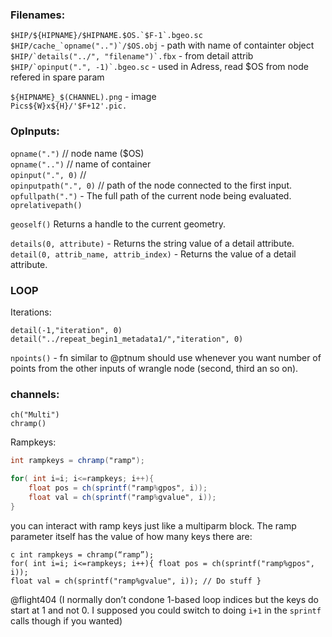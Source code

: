 ### Filenames:

```$HIP/${HIPNAME}/$HIPNAME.$OS.`$F-1`.bgeo.sc```   
```$HIP/cache_`opname("..")`/$OS.obj``` - path with name of containter object  
```$HIP/`details("../", "filename")`.fbx``` - from detail attrib  
```$HIP/`opinput(".", -1)`.bgeo.sc``` - used in Adress, read $OS from node refered in spare param   

```${HIPNAME}_$(CHANNEL).png``` - image     
```Pics${W}x${H}/'$F+12'.pic.  ```    

### OpInputs: 
`opname(".")` // node name ($OS)   
`opname("..")` // name of container   
`opinput(".", 0)` //  
`opinputpath(".", 0)`  // path of the node connected to the first input.          
`opfullpath(".")` - The full path of the current node being evaluated.  
`oprelativepath()`  

`geoself()`  Returns a handle to the current geometry.      
  
`details(0, attribute)` - Returns the string value of a detail attribute.  
`detail(0, attrib_name, attrib_index)` - Returns the value of a detail attribute.  
### LOOP
Iterations:
```
detail(-1,"iteration", 0)
detail("../repeat_begin1_metadata1/","iteration", 0)
```
`npoints()` - fn similar to @ptnum should use whenever you want number of points from the other inputs of wrangle node (second, third an so on).  


### channels:
`ch("Multi")`  
`chramp()`  

Rampkeys:  
```glsl 
int rampkeys = chramp("ramp");

for( int i=i; i<=rampkeys; i++){
    float pos = ch(sprintf("ramp%gpos", i));
    float val = ch(sprintf("ramp%gvalue", i));
}
```

 you can interact with ramp keys just like a multiparm block. The ramp parameter itself has the value of how many keys there are:

```
c int rampkeys = chramp(“ramp”);
for( int i=i; i<=rampkeys; i++){ float pos = ch(sprintf("ramp%gpos", i)); 
float val = ch(sprintf("ramp%gvalue", i)); // Do stuff }
```
@flight404 (I normally don’t condone 1-based loop indices but the keys do start at 1 and not 0. I supposed you could switch to doing `i+1` in the `sprintf` calls though if you wanted)  
